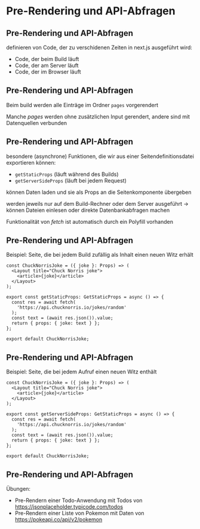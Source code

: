 # Pre-Rendering und API-Abfragen

## Pre-Rendering und API-Abfragen

definieren von Code, der zu verschidenen Zeiten in next.js ausgeführt wird:

- Code, der beim Build läuft
- Code, der am Server läuft
- Code, der im Browser läuft

## Pre-Rendering und API-Abfragen

Beim build werden alle Einträge im Ordner `pages` vorgerendert

Manche _pages_ werden ohne zusätzlichen Input gerendert, andere sind mit Datenquellen verbunden

## Pre-Rendering und API-Abfragen

besondere (asynchrone) Funktionen, die wir aus einer Seitendefinitionsdatei exportieren können:

- `getStaticProps` (läuft während des Builds)
- `getServerSideProps` (läuft bei jedem Request)

können Daten laden und sie als Props an die Seitenkomponente übergeben

werden jeweils nur auf dem Build-Rechner oder dem Server ausgeführt → können Dateien einlesen oder direkte Datenbankabfragen machen

Funktionalität von _fetch_ ist automatisch durch ein Polyfill vorhanden

## Pre-Rendering und API-Abfragen

Beispiel: Seite, die bei jedem Build zufällig als Inhalt einen neuen Witz erhält

```tsx
const ChuckNorrisJoke = ({ joke }: Props) => (
  <Layout title="Chuck Norris joke">
    <article>{joke}</article>
  </Layout>
);

export const getStaticProps: GetStaticProps = async () => {
  const res = await fetch(
    'https://api.chucknorris.io/jokes/random'
  );
  const text = (await res.json()).value;
  return { props: { joke: text } };
};

export default ChuckNorrisJoke;
```

## Pre-Rendering und API-Abfragen

Beispiel: Seite, die bei jedem Aufruf einen neuen Witz enthält

```tsx
const ChuckNorrisJoke = ({ joke }: Props) => (
  <Layout title="Chuck Norris joke">
    <article>{joke}</article>
  </Layout>
);

export const getServerSideProps: GetStaticProps = async () => {
  const res = await fetch(
    'https://api.chucknorris.io/jokes/random'
  );
  const text = (await res.json()).value;
  return { props: { joke: text } };
};

export default ChuckNorrisJoke;
```

## Pre-Rendering und API-Abfragen

Übungen:

- Pre-Rendern einer Todo-Anwendung mit Todos von <https://jsonplaceholder.typicode.com/todos>
- Pre-Rendern einer Liste von Pokemon mit Daten von <https://pokeapi.co/api/v2/pokemon>
